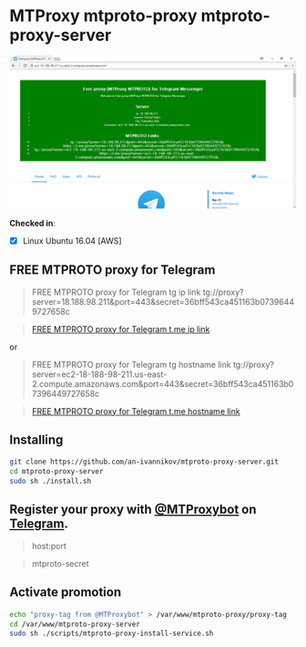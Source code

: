 # MTProxy mtproto-proxy mtproto-proxy-server

![mtproto-proxy-server](mtproto-proxy-server.png)


**Checked in**:  
- [x] Linux Ubuntu 16.04 [AWS]


## FREE MTPROTO proxy for Telegram

> FREE MTPROTO proxy for Telegram tg ip link
> tg://proxy?server=18.188.98.211&port=443&secret=36bff543ca451163b07396449727658c

> [FREE MTPROTO proxy for Telegram t.me ip link](https://t.me/proxy?server=18.188.98.211&port=443&secret=36bff543ca451163b07396449727658c)

or

> FREE MTPROTO proxy for Telegram tg hostname link
>  tg://proxy?server=ec2-18-188-98-211.us-east-2.compute.amazonaws.com&port=443&secret=36bff543ca451163b07396449727658c

> [FREE MTPROTO proxy for Telegram t.me hostname link](https://t.me/proxy?server=ec2-18-188-98-211.us-east-2.compute.amazonaws.com&port=443&secret=36bff543ca451163b07396449727658c)


## Installing

```bash
git clone https://github.com/an-ivannikov/mtproto-proxy-server.git
cd mtproto-proxy-server
sudo sh ./install.sh
```

## Register your proxy with [@MTProxybot](tg://resolve?domain=@MTProxybot) on [Telegram](https://www.telegram.org).

> host:port

> mtproto-secret

## Activate promotion

```bash
echo "proxy-tag from @MTProxybot" > /var/www/mtproto-proxy/proxy-tag
cd /var/www/mtproto-proxy-server
sudo sh ./scripts/mtproto-proxy-install-service.sh
```

